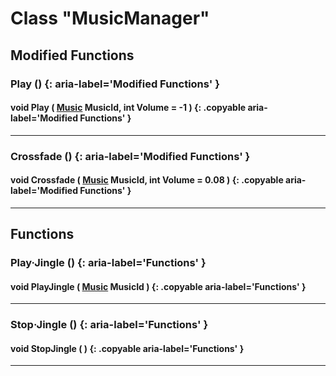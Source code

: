 # Class "MusicManager"

## Modified Functions
### Play () {: aria-label='Modified Functions' }
#### void Play ( [Music](https://wofsauge.github.io/IsaacDocs/rep/enums/Music.html) MusicId, int Volume = -1 ) {: .copyable aria-label='Modified Functions' }

___
### Crossfade () {: aria-label='Modified Functions' }
#### void Crossfade ( [Music](https://wofsauge.github.io/IsaacDocs/rep/enums/Music.html) MusicId, int Volume = 0.08 ) {: .copyable aria-label='Modified Functions' }

___

## Functions

### Play·Jingle () {: aria-label='Functions' }
#### void PlayJingle ( [Music](https://wofsauge.github.io/IsaacDocs/rep/enums/Music.html) MusicId ) {: .copyable aria-label='Functions' }

___
### Stop·Jingle () {: aria-label='Functions' }
#### void StopJingle ( ) {: .copyable aria-label='Functions' }

___